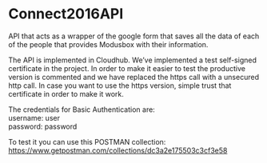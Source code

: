 # Connect2016API
API that acts as a wrapper of the google form that saves all the data of each of the people that provides Modusbox with their information.

The API is implemented in Cloudhub. We’ve implemented a test self-signed certificate in the project. In order to make it easier to test the productive version is commented and we have replaced the https call with a unsecured http call. In case you want to use the https version, simple trust that certificate in order to make it work.

The credentials for Basic Authentication are:  
username: user  
password: password

To test it you can use this POSTMAN collection: 
https://www.getpostman.com/collections/dc3a2e175503c3cf3e58

